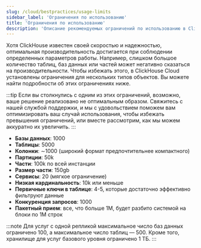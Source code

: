 ```yaml
---
slug: /cloud/bestpractices/usage-limits
sidebar_label: 'Ограничения по использованию'
title: 'Ограничения по использованию'
description: 'Описание рекомендуемых ограничений по использованию в ClickHouse Cloud'
---
```


Хотя ClickHouse известен своей скоростью и надежностью, оптимальная производительность достигается при соблюдении определенных параметров работы. Например, слишком большое количество таблиц, баз данных или частей может негативно сказаться на производительности. Чтобы избежать этого, в ClickHouse Cloud установлены ограничения для нескольких типов объектов. Вы можете найти подробности об этих ограничениях ниже.

:::tip
Если вы столкнулись с одним из этих ограничений, возможно, ваше решение реализовано не оптимальным образом. Свяжитесь с нашей службой поддержки, и мы с удовольствием поможем вам оптимизировать ваш случай использования, чтобы избежать превышения ограничений, или вместе рассмотрим, как мы можем аккуратно их увеличить.
:::

- **Базы данных**: 1000
- **Таблицы**: 5000
- **Колонки**: ∼1000 (широкий формат предпочтительнее компактного)
- **Партиции**: 50k
- **Части**: 100k по всей инстанции
- **Размер части**: 150gb
- **Сервисы**: 20 (мягкое ограничение)
- **Низкая кардинальность**: 10k или меньше
- **Первичные ключи в таблице**: 4-5, которые достаточно эффективно фильтруют данные
- **Конкуренция запросов**: 1000
- **Пакетный прием**: все, что больше 1M, будет разбито системой на блоки по 1M строк

:::note
Для услуг с одной репликой максимальное число баз данных ограничено 100, а максимальное число таблиц — 500. Кроме того, хранилище для услуг базового уровня ограничено 1 ТБ.
:::

